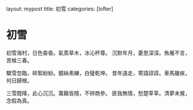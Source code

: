 layout: mypost
title: 初雪
categories: [lofter]

# 初雪

初雪海村，日色昏昏。氣蒸草木，冰沁杯尊。
沉默年月，憂思深深。魚雁不言，苦候三春。

驟雪忽臨，碎絮紛紛。銀絲素練，白璧乾坤。
昔年遠走，寄語諄諄。車馬雖疾，何日歸根。

三雪既降，此心沉沉。萬籟皆隱，不辨商參。
匪我無情，愁楚莘莘。清夢未覺，念假為真。